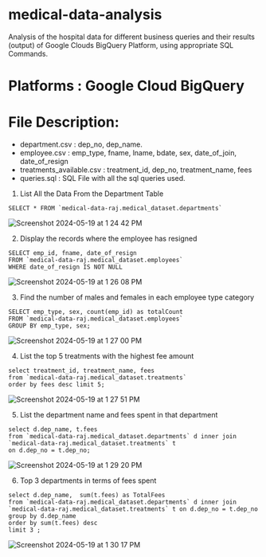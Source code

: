 # medical-data-analysis
Analysis of the hospital data for different business queries and their results (output) of Google Clouds BigQuery Platform, using appropriate SQL Commands.

# Platforms : Google Cloud BigQuery
# File Description:

- department.csv : dep_no, dep_name.
- employee.csv : emp_type, fname, lname, bdate, sex, date_of_join, date_of_resign
- treatments_available.csv : treatment_id, dep_no, treatment_name, fees
- queries.sql : SQL File with all the sql queries used.

1) List All the Data From the Department Table
``` 
SELECT * FROM `medical-data-raj.medical_dataset.departments`
```
![Screenshot 2024-05-19 at 1 24 42 PM](https://github.com/raj3000k/medical-data-analysis/assets/91799854/b85511ea-a18f-412c-b31e-6d85f0b1e008)

2) Display the records where the employee has resigned
```
SELECT emp_id, fname, date_of_resign
FROM `medical-data-raj.medical_dataset.employees`
WHERE date_of_resign IS NOT NULL
```
![Screenshot 2024-05-19 at 1 26 08 PM](https://github.com/raj3000k/medical-data-analysis/assets/91799854/67e41a3b-44a4-4611-8f9c-85f7bc5dbacf)

3) Find the number of males and females in each employee type category
```
SELECT emp_type, sex, count(emp_id) as totalCount
FROM `medical-data-raj.medical_dataset.employees`
GROUP BY emp_type, sex;
```
![Screenshot 2024-05-19 at 1 27 00 PM](https://github.com/raj3000k/medical-data-analysis/assets/91799854/3913f1a5-2714-4bde-bbda-ae65e7c35962)

4) List the top 5 treatments with the highest fee amount
```
select treatment_id, treatment_name, fees
from `medical-data-raj.medical_dataset.treatments`
order by fees desc limit 5;
```
![Screenshot 2024-05-19 at 1 27 51 PM](https://github.com/raj3000k/medical-data-analysis/assets/91799854/ab9022f0-d945-4b40-9e44-7950db530eea)


5) List the department name and fees spent in that department
```
select d.dep_name, t.fees
from `medical-data-raj.medical_dataset.departments` d inner join `medical-data-raj.medical_dataset.treatments` t
on d.dep_no = t.dep_no;
```
![Screenshot 2024-05-19 at 1 29 20 PM](https://github.com/raj3000k/medical-data-analysis/assets/91799854/e9302a45-ca33-4b33-8072-f2b568876b92)

6) Top 3 departments in terms of fees spent
```
select d.dep_name,  sum(t.fees) as TotalFees
from `medical-data-raj.medical_dataset.departments` d inner join 
`medical-data-raj.medical_dataset.treatments` t on d.dep_no = t.dep_no
group by d.dep_name 
order by sum(t.fees) desc
limit 3 ;
```
![Screenshot 2024-05-19 at 1 30 17 PM](https://github.com/raj3000k/medical-data-analysis/assets/91799854/95aac00a-348a-4965-a70e-23114b1aa6a7)






